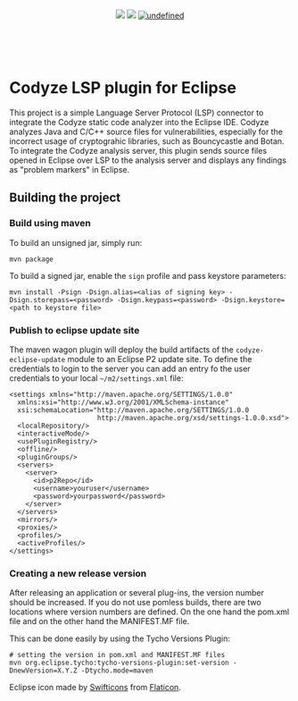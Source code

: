 <p align="center">
  <br>
  <img src="https://github.com/Fraunhofer-AISEC/codyze-eclipse-plugin/workflows/Maven%20Package/badge.svg">
  <img src="https://img.shields.io/github/last-commit/Fraunhofer-AISEC/codyze-eclipse-plugin.svg?style=popout">
  <a href="https://github.com/Fraunhofer-AISEC/codyze-eclipse-plugin/blob/master/LICENSE"><img alt="undefined" src="https://img.shields.io/github/license/Fraunhofer-AISEC/codyze-eclipse-plugin.svg?style=popout"></a>

  <br><br><br>
</p>

# Codyze LSP plugin for Eclipse

This project is a simple Language Server Protocol (LSP) connector to integrate the Codyze static code analyzer into the Eclipse IDE. Codyze analyzes Java and C/C++ source files for vulnerabilities, especially for the incorrect usage of cryptograhic libraries, such as Bouncycastle and Botan. To integrate the Codyze analysis server, this plugin sends source files opened in Eclipse over LSP to the analysis server and displays any findings as "problem markers" in Eclipse.

## Building the project

### Build using maven

To build an unsigned jar, simply run:

```
mvn package
```

To build a signed jar, enable the `sign` profile and pass keystore parameters: 

```
mvn install -Psign -Dsign.alias=<alias of signing key> -Dsign.storepass=<password> -Dsign.keypass=<password> -Dsign.keystore=<path to keystore file>
```

### Publish to eclipse update site

The maven wagon plugin will deploy the build artifacts of the `codyze-eclipse-update` module to an Eclipse P2 update site. To define the credentials to login to the server you can add an entry fo the user credentials to your local `~/m2/settings.xml` file:

```
<settings xmlns="http://maven.apache.org/SETTINGS/1.0.0"
  xmlns:xsi="http://www.w3.org/2001/XMLSchema-instance"
  xsi:schemaLocation="http://maven.apache.org/SETTINGS/1.0.0
                      http://maven.apache.org/xsd/settings-1.0.0.xsd">
  <localRepository/>
  <interactiveMode/>
  <usePluginRegistry/>
  <offline/>
  <pluginGroups/>
  <servers>
    <server>
      <id>p2Repo</id>
      <username>youruser</username>
      <password>yourpassword</password>
    </server>
  </servers>
  <mirrors/>
  <proxies/>
  <profiles/>
  <activeProfiles/>
</settings>
```

### Creating a new release version

After releasing an application or several plug-ins, the version number should be increased. If you do not use pomless builds, there are two locations where version numbers are defined. On the one hand the pom.xml file and on the other hand the MANIFEST.MF file.

This can be done easily by using the ﻿Tycho Versions Plugin:

```
# setting the version in pom.xml and MANIFEST.MF files
mvn org.eclipse.tycho:tycho-versions-plugin:set-version -DnewVersion=X.Y.Z -Dtycho.mode=maven
```


Eclipse icon made by [Swifticons](https://www.flaticon.com/authors/swifticons) from [Flaticon](https://www.flaticon.com/).
